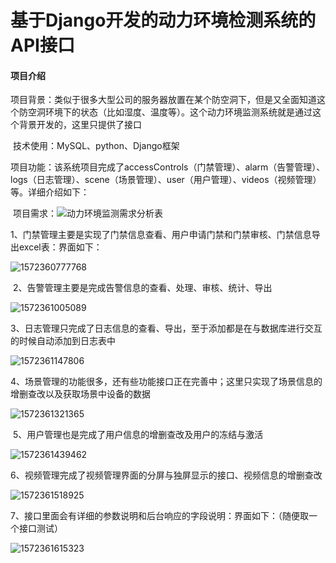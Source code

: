 # 基于Django开发的动力环境检测系统的API接口

#### 项目介绍

​	项目背景：类似于很多大型公司的服务器放置在某个防空洞下，但是又全面知道这个防空洞环境下的状态（比如湿度、温度等）。这个动力环境监测系统就是通过这个背景开发的，这里只提供了接口

​	技术使用：MySQL、python、Django框架

​	项目功能：该系统项目完成了accessControls（门禁管理）、alarm（告警管理）、logs（日志管理）、scene（场景管理）、user（用户管理）、videos（视频管理）等。详细介绍如下：

​		项目需求：![动力环境监测需求分析表](C:\Users\xusha\Desktop\django-environment\readme_images\project_requirements.png)

​		1、门禁管理主要是实现了门禁信息查看、用户申请门禁和门禁审核、门禁信息导出excel表：界面如下：

![1572360777768](C:\Users\xusha\Desktop\django-environment\readme_images\1572360777768.png)

​		2、告警管理主要是完成告警信息的查看、处理、审核、统计、导出

![1572361005089](C:\Users\xusha\Desktop\django-environment\readme_images\1572361005089.png)

​		3、日志管理只完成了日志信息的查看、导出，至于添加都是在与数据库进行交互的时候自动添加到日志表中

![1572361147806](C:\Users\xusha\Desktop\django-environment\readme_images\1572361147806.png)

​		4、场景管理的功能很多，还有些功能接口正在完善中；这里只实现了场景信息的增删查改以及获取场景中设备的数据

![1572361321365](C:\Users\xusha\Desktop\django-environment\readme_images\1572361321365.png)

​		5、用户管理也是完成了用户信息的增删查改及用户的冻结与激活

![1572361439462](C:\Users\xusha\Desktop\django-environment\readme_images\1572361439462.png)

​		6、视频管理完成了视频管理界面的分屏与独屏显示的接口、视频信息的增删查改

![1572361518925](C:\Users\xusha\Desktop\django-environment\readme_images\1572361518925.png)

​		7、接口里面会有详细的参数说明和后台响应的字段说明：界面如下：（随便取一个接口测试）

![1572361615323](C:\Users\xusha\Desktop\django-environment\readme_images\1572361615323.png)

